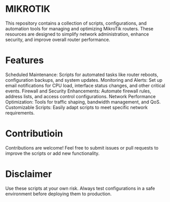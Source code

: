 # MIKROTIK
This repository contains a collection of scripts, configurations, and automation tools for managing and optimizing MikroTik routers. These resources are designed to simplify network administration, enhance security, and improve overall router performance.
# Features
Scheduled Maintenance: Scripts for automated tasks like router reboots, configuration backups, and system updates.
Monitoring and Alerts: Set up email notifications for CPU load, interface status changes, and other critical events.
Firewall and Security Enhancements: Automate firewall rules, address lists, and access control configurations.
Network Performance Optimization: Tools for traffic shaping, bandwidth management, and QoS.
Customizable Scripts: Easily adapt scripts to meet specific network requirements.
# Contributioin
Contributions are welcome! Feel free to submit issues or pull requests to improve the scripts or add new functionality.
# Disclaimer
Use these scripts at your own risk. Always test configurations in a safe environment before deploying them to production.
